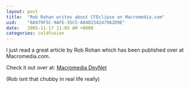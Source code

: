 ```yaml
---
layout: post
title:  "Rob Rohan writes about CFEclipse on Macromedia.com"
uid:	"8A979F5C-9AFE-35C5-A0481542479A2D9E"
date:   2005-11-17 11:05 AM +0000
categories: coldfusion
---
```

I just read a great article by Rob Rohan which has been published over at Macromedia.com.

Check it out over at: <a href="http://www.macromedia.com/devnet/coldfusion/articles/cfeclipse.html">Macromedia DevNet</a>

(Rob isnt that chubby in real life really)